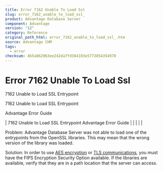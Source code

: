 ```yaml
---
title: Error 7162 Unable To Load Ssl
slug: error_7162_unable_to_load_ssl_
product: Advantage Database Server
component: Advantage
version: "12"
category: Reference
original_path_html: error_7162_unable_to_load_ssl_.htm
source: Advantage CHM
tags:
  - error
checksum: 4b5a862063ee242da7fd364103e5773854354970
---
```


# Error 7162 Unable To Load Ssl

7162 Unable to Load SSL Entrypoint

7162 Unable to Load SSL Entrypoint

Advantage Error Guide

| 7162 Unable to Load SSL Entrypoint  Advantage Error Guide |  |  |  |  |

Problem: Advantage Database Server was not able to load one of the entrypoints from the OpenSSL libraries. This may mean that the wrong version of the library was loaded.

Solution: In order to use [AES encryption](master_encryption.md) or [TLS communications](master_communications_encryption.md), you must have the FIPS Encryption Security Option available. If the libraries are available, verify that they are in a path location that the server can access.
